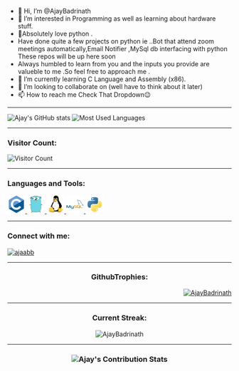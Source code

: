 

- 👋 Hi, I’m @AjayBadrinath
- 👀 I’m interested in Programming as well as learning about hardware stuff.
- 🐍Absolutely love python .
- Have done quite a few projects on python ie ..Bot that attend zoom meetings automatically,Email Notifier ,MySql db interfacing with  python These repos will be up here soon
- Always humbled to learn from you and the inputs you provide are valueble to me .So feel free to approach me .
- 🌱 I’m currently learning C Language and Assembly (x86).
- 💞️ I’m looking to collaborate on (well have to think about it later)
- 📫 How to reach me 
Check That Dropdown😉



<!---
AjayBadrinath/AjayBadrinath is a ✨ special ✨ repository because its `README.md` (this file) appears on your GitHub profile.
You can click the Preview link to take a look at your changes.
--->
<!---
______________________________________________________________________________________________________________________________________________
![Ajay's GitHub stats](https://github-readme-stats-ruby-one.vercel.app/api?username=AjayBadrinath&show_icons=true&theme=merko)
![Most Used Languages](https://github-readme-stats-ruby-one.vercel.app/api/top-langs/?username=AjayBadrinath&show_icons=true&theme=merko)
____________________________________________________________________________________________________________________________________________________
--->
_____________________________________________________________________________________________________________________________________________________
![Ajay's GitHub stats](https://github-readme-stats-sigma-five.vercel.app/api?username=AjayBadrinath&show_icons=true&theme=merko)
![Most Used Languages](https://github-readme-stats-sigma-five.vercel.app/api/top-langs/?username=AjayBadrinath&show_icons=true&theme=merko)
_____________________________________________________________________________________________________________________________________________________

<h3 align="left">Visitor Count:</h3>

![Visitor Count](https://profile-counter.glitch.me/AjayBadrinath/count.svg)
____________________________________________________________________________________________________________________________________________________

<h3 align="left">Languages and Tools:</h3>
<p align="left"> <a href="https://www.cprogramming.com/" target="_blank" rel="noreferrer"> <img src="https://raw.githubusercontent.com/devicons/devicon/master/icons/c/c-original.svg" alt="c" width="40" height="40"/> </a> <a href="https://golang.org" target="_blank" rel="noreferrer"> <img src="https://raw.githubusercontent.com/devicons/devicon/master/icons/go/go-original.svg" alt="go" width="40" height="40"/> </a> <a href="https://www.linux.org/" target="_blank" rel="noreferrer"> <img src="https://raw.githubusercontent.com/devicons/devicon/master/icons/linux/linux-original.svg" alt="linux" width="40" height="40"/> </a> <a href="https://www.mysql.com/" target="_blank" rel="noreferrer"> <img src="https://raw.githubusercontent.com/devicons/devicon/master/icons/mysql/mysql-original-wordmark.svg" alt="mysql" width="40" height="40"/> </a> <a href="https://www.python.org" target="_blank" rel="noreferrer"> <img src="https://raw.githubusercontent.com/devicons/devicon/master/icons/python/python-original.svg" alt="python" width="40" height="40"/> </a></p>
<!---
<details>
<summary><b>Other Github Stats : </b></summary>
<br>
--->




______________________________________________________________________________________________________________________________________________________


<h3 align="left">Connect with me:</h3><p align="left"><a href="https://linkedin.com/in/ajay-badrinath-151a82225" target="blank"><img align="center" src="https://raw.githubusercontent.com/rahuldkjain/github-profile-readme-generator/master/src/images/icons/Social/linked-in-alt.svg" alt="ajaabb" height="30" width="40"/ ></a></p>


________________________________________________________________________________________________________________________________________________________


<h3 align="center">GithubTrophies:</h3>
<p align="right">
<p align="right"> <a href="https://github.com/ryo-ma/github-profile-trophy"><img src="https://github-profile-trophy.vercel.app/?username=AjayBadrinath&title=Commit,Repo,Followers&theme=monokai" alt="AjayBadrinath" /></a> </p>


_________________________________________________________________________________________________________________________________________________________


<h3 align="center">Current Streak:</h3>
 <p align="right">
<p align="center"><img align="center" src="https://github-readme-streak-stats.herokuapp.com/?user=AjayBadrinath&theme=dark" alt="AjayBadrinath" /></p>

_________________________________________________________________________________________________________________________________________________________

<p align="right">
 
 <h3 align="center">
  
  
  ![Ajay's Contribution Stats](https://github-contribution-stats.vercel.app/api/?username=AjayBadrinath)
</h3>




 <!--- ![Ajay's github activity graph](https://graphgithub.herokuapp.com/graph?username=AjayBadrinath&theme=elegant&area=true&hide_border=true)
 
<!---</details>

